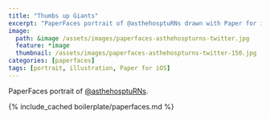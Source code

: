 ```yaml
---
title: "Thumbs up Giants"
excerpt: "PaperFaces portrait of @asthehosptuRNs drawn with Paper for iOS on an iPad."
image: 
  path: &image /assets/images/paperfaces-asthehospturns-twitter.jpg 
  feature: *image
  thumbnail: /assets/images/paperfaces-asthehospturns-twitter-150.jpg
categories: [paperfaces]
tags: [portrait, illustration, Paper for iOS]
---
```


PaperFaces portrait of [@asthehosptuRNs](https://twitter.com/asthehosptuRNs).

{% include_cached boilerplate/paperfaces.md %}
